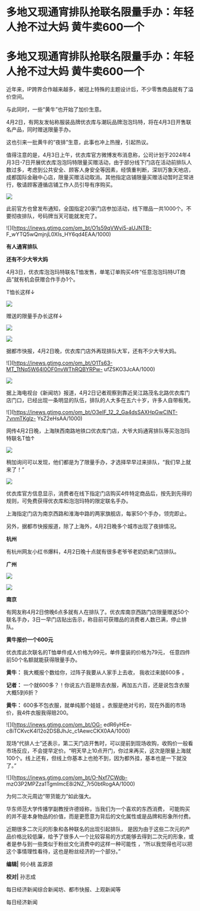 # 多地又现通宵排队抢联名限量手办：年轻人抢不过大妈 黄牛卖600一个

# 多地又现通宵排队抢联名限量手办：年轻人抢不过大妈 黄牛卖600一个

近年来，IP跨界合作越来越多，被冠上特殊的主题设计后，不少零售商品就有了溢价空间。

与此同时，一些“黄牛”也开始了加价生意。

4月2日，有网友发帖称服装品牌优衣库与潮玩品牌泡泡玛特，将在4月3日开售联名产品，同时赠送限量手办。

这也引来一批黄牛的“夜排”生意，此事也冲上热搜，引起热议。

值得注意的是，4月3日上午，优衣库官方微博发布消息称，公司计划于2024年4月3日-7日开展优衣库泡泡玛特限量买赠活动，由于部分线下门店在活动前排队人数过多，考虑到公共安全、顾客人身安全等因素，经慎重判断，深圳万象天地店，成都国际金融中心店，限量买赠活动取消。其他指定店铺限量买赠活动暂时正常进行，敬请顾客遵循店铺工作人员引导有序购买。

![](https://inews.gtimg.com/om_bt/O-xxUwzm8a7ddRFoxwgCndyiTbg006QS7YMuGFctblyoIAA/1000)

此前官方也曾发布通知，全国指定20家门店参加活动，线下赠品一共1000个。不要彻夜排队，号码牌当天可能就发完了。

![](https://inews.gtimg.com/om_bt/O1s59qVWyi5-aUJNTB-
F_wYTQ5wQmjnjL0XIs_HY6qd4EAA/1000)

**有人通宵排队**

**还有不少大爷大妈**

4月3日，优衣库泡泡玛特联名T恤发售，单笔订单购买4件“任意泡泡玛特UT商品”就有机会获赠合作手办1个。

T恤长这样↓

![](https://inews.gtimg.com/news_bt/OYs0FYTh8wJ6wGEL52dArt5y_25mmZmiCRpcmQ_osqYBwAA/1000)

赠送的限量手办长这样↓

![](https://inews.gtimg.com/news_bt/OE_IxlNmpCKaI3gPwtDD646XiBQj2uO0Gh8MhPDn9a4V0AA/1000)

![](https://inews.gtimg.com/news_bt/OFqQseBE9mCAMxDEJQ1JU8R-Z9Voh7TweAeAT3NDrHuXAAA/1000)

据都市快报，4月2日晚，优衣库门店外再现排队大军，还有不少大爷大妈。

![](https://inews.gtimg.com/om_bt/O1Ts63-MT_TtNq5W64l0OF0nvWThRQBYRPw-
ufZSKO3JcAA/1000)

![](https://inews.gtimg.com/om_bt/OfChhhCZPaIC8z0hm8A6089D01Q3KzDBqaT3Ah0yfVnt8AA/1000)

据上海电视台《新闻坊》报道，4月2日记者观察到靠近吴江路茂名北路优衣库门店门口，已经出现一条明显的队伍，排队的人大多在五六十岁，许多人自带板凳。

![](https://inews.gtimg.com/om_bt/O3eIF_12_2_Ga4dsSAXHpGwCINT-7vnmTKglz-
YsZ2eHsAA/1000)

网传4月2日晚，上海陕西南路地铁口优衣库门店，大爷大妈通宵排队等买泡泡玛特联名T恤↑

![](https://inews.gtimg.com/om_bt/OGPsgDfL1B-C0CYIQNSPEXr1Rz4jdytWQhC5yrzggLFMgAA/1000)

稍加询问可以发现，他们都是为了限量手办，才选择早早过来排队，“我们早上就来了！”

![](https://inews.gtimg.com/om_bt/OB2dQNZqEvU8lGMZ8nHGB6WIhztRKVDrsVH4Vfl47T-cMAA/1000)

优衣库官方信息显示，消费者在线下指定门店购买4件特定商品后，按先到先得的规则，可免费获得优衣库和泡泡玛特的限定联名手办。

上海指定门店为南京西路和淮海中路的两家旗舰店，每家50个手办，领完即止。

另外，据都市快报报道，除了上海外，4月2日晚多个城市出现了夜排情况。

**杭州**

有杭州网友小红书爆料，4月2日晚十点就有很多老爷爷老奶奶来门店排队。

**广州**

![](https://inews.gtimg.com/om_bt/O7M2Kz1M7j32XDj9t0w4_TViD9iav_R-4cfNpbVfnxKyQAA/1000)

![](https://inews.gtimg.com/om_bt/OGfueB8FjGlGr67bTXbk5ZbUnA5n6Qs53BV9m6o0GmC9oAA/1000)

**南京**

有网友称4月2日傍晚6点多就有人在排队了。优衣库南京西路门店限量赠送50个联名手办，3日一早门店贴出告示，称目前可获赠品的消费者人数已满，停止排队。

**黄牛报价一个600元**

优衣库此次联名的T恤单件成人价格为99元，单件童装的价格为79元， 任意四件前50个名额就能获得限量手办。

**黄牛：** 我大概报个数给你，过阵子我要从人家手上去收， 我收过来就600多 。

**记者：** 一个就600多？！你说五六百是除去衣服，再加五六百，还是说包含衣服大概5到6折？

**黄牛：** 600多不包衣服，就单纯那个娃娃 。衣服是绝对亏的，现在外面的市场价，我4件衣服我得赔200。

![](https://inews.gtimg.com/om_bt/OG-
edR6yHEe-c8iTCKvcK4l12o2DSBJhJc_c1AewcCKX0AA/1000)

现场“代排人士”还表示，第二天门店开售时，可以提前到现场收购，收购价一般看市场反应，不会提早定价。“明天早上10点开门，你过来再买，这次是限量上海就100个。线上还有，但线上你基本上也抢不到，因为都外挂，基本也是一下就没了。”

![](https://inews.gtimg.com/om_bt/O-Nxf7CWdb-
mzO3P2MPZza1TgmImcE8i2NZ_7r50btRogAA/1000)

为何二次元周边“带货能力”如此强大。

华东师范大学传播学副教授许德娅称，当我们为一个喜欢的东西消费， 可能购买的并不是本身物品的价值，而是更愿意为背后的文化属性或是品牌和形象所付费。

近期很多二次元的形象和各种联名的出现引起排队，
是因为由于这些二次元的产品价格比较低廉，给予了很多人一个比较容易的方式能够去得到二次元的形象，或者是参与到一些类似于粉丝文化消费中的这样一种可能性
，“所以我觉得也可以把这个事情理性看待，这也是粉丝经济的一个部分。”

**编辑|** 何小桃 盖源源

**校对|** 孙志成

每日经济新闻综合新闻坊、都市快报、上观新闻等

每日经济新闻

